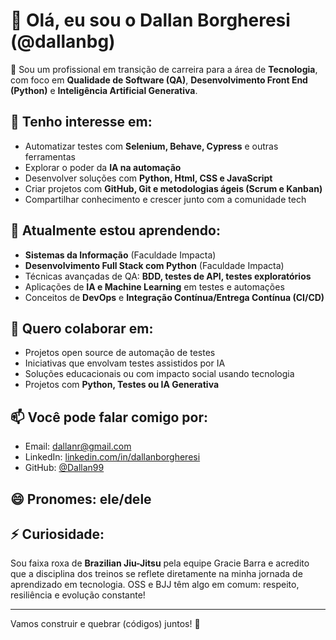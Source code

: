 # 👋 Olá, eu sou o Dallan Borgheresi (@dallanbg)

🎯 Sou um profissional em transição de carreira para a área de **Tecnologia**, com foco em **Qualidade de Software (QA)**, **Desenvolvimento Front End (Python)** e **Inteligência Artificial Generativa**.

## 👀 Tenho interesse em:
- Automatizar testes com **Selenium, Behave, Cypress** e outras ferramentas
- Explorar o poder da **IA na automação**
- Desenvolver soluções com **Python, Html, CSS e JavaScript**
- Criar projetos com **GitHub, Git e metodologias ágeis (Scrum e Kanban)**
- Compartilhar conhecimento e crescer junto com a comunidade tech

## 🌱 Atualmente estou aprendendo:
- **Sistemas da Informação** (Faculdade Impacta)
- **Desenvolvimento Full Stack com Python** (Faculdade Impacta)
- Técnicas avançadas de QA: **BDD, testes de API, testes exploratórios**
- Aplicações de **IA e Machine Learning** em testes e automações
- Conceitos de **DevOps** e **Integração Contínua/Entrega Contínua (CI/CD)**

## 💞️ Quero colaborar em:
- Projetos open source de automação de testes
- Iniciativas que envolvam testes assistidos por IA
- Soluções educacionais ou com impacto social usando tecnologia
- Projetos com **Python, Testes ou IA Generativa**

## 📫 Você pode falar comigo por:
- Email: dallanr@gmail.com  
- LinkedIn: [linkedin.com/in/dallanborgheresi](https://www.linkedin.com/in/dallanborgheresi)  
- GitHub: [@Dallan99](https://github.com/Dallan99)

## 😄 Pronomes: ele/dele

## ⚡ Curiosidade:
Sou faixa roxa de **Brazilian Jiu-Jitsu** pela equipe Gracie Barra e acredito que a disciplina dos treinos se reflete diretamente na minha jornada de aprendizado em tecnologia. OSS e BJJ têm algo em comum: respeito, resiliência e evolução constante!

---

Vamos construir e quebrar (códigos) juntos! 🚀
